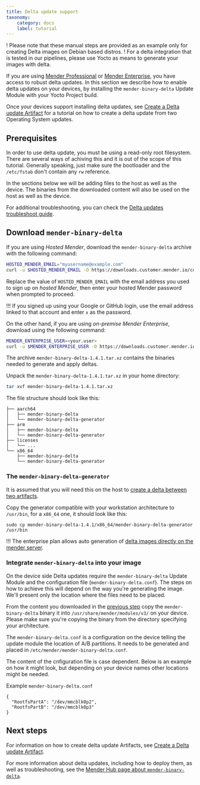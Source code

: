 ```yaml
---
title: Delta update support
taxonomy:
    category: docs
    label: tutorial
---
```


! Please note that these manual steps are provided as an example only for creating Delta images on Debian based distros.
! For a delta integration that is tested in our pipelines, please use Yocto as means to generate your images with delta. 

If you are using [Mender Professional](https://mender.io/product/features?target=_blank) or [Mender
Enterprise](https://mender.io/product/features?target=_blank), you have access to robust delta updates. In this section we describe how to enable delta updates on your devices,  by installing the `mender-binary-delta` Update Module with your Yocto Project build.

Once your devices support installing delta updates, see [Create a Delta update Artifact](../../../06.Artifact-creation/05.Create-a-Delta-update-Artifact/docs.md) for a tutorial on how to create a delta update from two Operating System updates.

## Prerequisites

In order to use delta update, you must be using a read-only root filesystem. There are several ways of achiving this and it is out of the scope of this tutorial. Generally speaking, just make sure the bootloader and the `/etc/fstab` don't contain any `rw` reference.

In the sections below we will be adding files to the host as well as the device.
The binaries from the downloaded content will also be used on the host as well as the device.


For additional troubleshooting, you can check the [Delta updates troubleshoot guide](../../../301.Troubleshoot/03.Mender-Client/docs.md#delta-updates).

## Download `mender-binary-delta`

If you are using *Hosted Mender*, download the `mender-binary-delta` archive with the following
command:

<!--AUTOVERSION: "mender-binary-delta/%/mender-binary-delta-%.tar"/mender-binary-delta-->
```bash
HOSTED_MENDER_EMAIL="myusername@example.com"
curl -u $HOSTED_MENDER_EMAIL -O https://downloads.customer.mender.io/content/hosted/mender-binary-delta/1.4.1/mender-binary-delta-1.4.1.tar.xz
```

Replace the value of `HOSTED_MENDER_EMAIL` with the email address you used to sign up on *hosted Mender*, then enter your hosted Mender password when prompted to proceed.

!!! If you signed up using your Google or GitHub login, use the email address linked to that account and enter `x` as the password.

On the other hand, if you are using *on-premise Mender Enterprise*, download using the following
command:

<!--AUTOVERSION: "mender-binary-delta/%/mender-binary-delta-%.tar"/mender-binary-delta-->
```bash
MENDER_ENTERPRISE_USER=<your.user>
curl -u $MENDER_ENTERPRISE_USER -O https://downloads.customer.mender.io/content/on-prem/mender-binary-delta/1.4.1/mender-binary-delta-1.4.1.tar.xz
```


<!--AUTOVERSION: "mender-binary-delta-%.tar.xz"/mender-binary-delta-->
The archive `mender-binary-delta-1.4.1.tar.xz` contains the binaries needed to generate and apply deltas.

<!--AUTOVERSION: "mender-binary-delta-%.tar.xz"/mender-binary-delta-->
Unpack the `mender-binary-delta-1.4.1.tar.xz` in your home directory:

<!--AUTOVERSION: "mender-binary-delta-%.tar.xz"/mender-binary-delta-->
```bash
tar xvf mender-binary-delta-1.4.1.tar.xz
```

The file structure should look like this:

```
├── aarch64
│   ├── mender-binary-delta
│   └── mender-binary-delta-generator
├── arm
│   ├── mender-binary-delta
│   └── mender-binary-delta-generator
├── licenses
│   └── ...
└── x86_64
    ├── mender-binary-delta
    └── mender-binary-delta-generator
```

### The `mender-binary-delta-generator`

It is assumed that you will need this on the host to [create a delta between two artifacts](../../../06.Artifact-creation/05.Create-a-Delta-update-Artifact/docs.md).


Copy the generator compatible with your workstation architecture to `/usr/bin`, for a `x86_64` one, it should look like this:

<!--AUTOVERSION: "mender-binary-delta-%"/mender-binary-delta-->
```
sudo cp mender-binary-delta-1.4.1/x86_64/mender-binary-delta-generator /usr/bin
```

!!! The enterprise plan allows auto generation of [delta images directly on the mender server](../../../06.Artifact-creation/05.Server-side-generation-of-Delta-Artifacts/docs.md).

### Integrate `mender-binary-delta` into your image

On the device side Delta updates require the `mender-binary-delta` Update Module and the configuration file (`mender-binary-delta.conf`). The steps on how to achieve this will depend on the way you're generating the image. We'll present only the location where the files need to be placed.

From the content you downloaded in the [previous step](#download-mender-binary-delta) copy the `mender-binary-delta` binary it into `/usr/share/mender/modules/v3/` on your device. Please make sure you're copying the binary from the directory specifying your architecture.


The `mender-binary-delta.conf` is a configuration on the device telling the update module the location of A/B partitions. It needs to be generated and placed in `/etc/mender/mender-binary-delta.conf`.

The content of the cnfiguration file is case dependent.
Below is an example on how it might look, but depending on your device names other locations might be needed.

Example `mender-binary-delta.conf` 
```
{
  "RootfsPartA": "/dev/mmcblk0p2",
  "RootfsPartB": "/dev/mmcblk0p3"
}
```

## Next steps

For information on how to create delta update Artifacts, see [Create a Delta update Artifact](../../../06.Artifact-creation/05.Create-a-Delta-update-Artifact/docs.md).

For more information about delta updates, including how to deploy them, as well as troubleshooting, see the
[Mender Hub page about `mender-binary-delta`](https://hub.mender.io/t/robust-delta-update-rootfs/1144?target=_blank).
